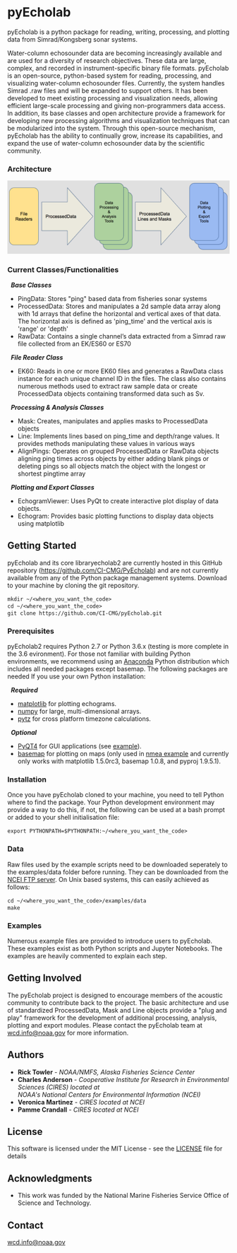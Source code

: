 # pyEcholab

pyEcholab is a python package for reading, writing, processing, and plotting data from Simrad/Kongsberg sonar systems.

Water-column echosounder data are becoming increasingly available and are used for a diversity of research objectives. These data are large, complex, and recorded in instrument-specific binary file formats. pyEcholab is an open-source, python-based system for reading, processing, and visualizing water-column echosounder files. Currently, the system handles Simrad .raw files and will be expanded to support others. It has been developed to meet existing processing and visualization needs, allowing efficient large-scale processing and giving non-programmers data access. In addition, its base classes and open architecture provide a framework for developing new processing algorithms and visualization techniques that can be modularized into the system. Through this open-source mechanism, pyEcholab has the ability to continually grow, increase its capabilities, and expand the use of water-column echosounder data by the scientific community.

### Architecture

![architecture diagram](images/architecture.png)


### Current Classes/Functionalities

&nbsp;&nbsp;**_Base Classes_**  
* PingData: Stores "ping" based data from fisheries sonar systems
* ProcessedData: Stores and manipulates a 2d sample data array along with 1d arrays that define the horizontal and vertical axes of that data. The horizontal axis is defined as 'ping_time' and the vertical axis is 'range' or 'depth'
* RawData: Contains a single channel’s data extracted from a Simrad raw file collected from an EK/ES60 or ES70

&nbsp;&nbsp;**_File Reader Class_**
* EK60: Reads in one or more EK60 files and generates a RawData class instance for each unique channel ID in the files. The class also contains numerous methods used to extract raw sample data or create ProcessedData objects containing transformed data such as Sv.

&nbsp;&nbsp;**_Processing & Analysis Classes_**
* Mask: Creates, manipulates and applies masks to ProcessedData objects
* Line: Implements lines based on ping_time and depth/range values. It provides methods manipulating these values in various ways
* AlignPings: Operates on grouped ProcessedData or RawData objects aligning ping times across objects by either adding blank pings or deleting pings so all objects match the object with the longest or shortest pingtime array

&nbsp;&nbsp;**_Plotting and Export Classes_** 
* EchogramViewer: Uses PyQt to create interactive plot display of data objects. 
* Echogram: Provides basic plotting functions to display data objects using matplotlib

## Getting Started


pyEcholab and its core libraryecholab2 are currently hosted in this GitHub
repository (https://github.com/CI-CMG/PyEcholab) and are not currently 
available from any of the Python package management systems.
Download to your machine by cloning the git repository.

```
mkdir ~/<where_you_want_the_code>
cd ~/<where_you_want_the_code>
git clone https://github.com/CI-CMG/pyEcholab.git
```

### Prerequisites

pyEcholab2 requires Python 2.7 or Python 3.6.x (testing is more complete in the 3.6 evironment). For those not familiar with building Python environments, we recommend using an [Anaconda](https://www.anaconda.com/download/) Python distribution which includes all needed packages except basemap. The following packages are needed If you use your own Python installation: 

&nbsp;&nbsp;**_Required_**
* [matplotlib](https://matplotlib.org/) for plotting echograms.
* [numpy](http://www.numpy.org/) for large, multi-dimensional arrays.
* [pytz](http://pytz.sourceforge.net/) for cross platform timezone calculations.

&nbsp;&nbsp;**_Optional_**
* [PyQT4](https://wiki.python.org/moin/PyQt4) for GUI applications (see [example](https://github.com/CI-CMG/PyEcholab2/blob/master/examples/qt_echogram_viewer.py)).
* [basemap](https://matplotlib.org/basemap/) for plotting on maps (only used in [nmea example](https://github.com/CI-CMG/PyEcholab2/blob/master/examples/nmea_example.py) and currently only works with matplotlib 1.5.0rc3, basemap 1.0.8, and pyproj 1.9.5.1).

### Installation

Once you have pyEcholab cloned to your machine, you need to tell Python where to find the package. Your Python development environment may provide a way to do this, if not, the following can be used at a bash prompt or added to
your shell initialisation file:

```
export PYTHONPATH=$PYTHONPATH:~/<where_you_want_the_code>
```

### Data
Raw files used by the example scripts need to be downloaded seperately to the examples/data folder before running. They can be downloaded from the [NCEI FTP server](ftp://ftp.ngdc.noaa.gov/pub/outgoing/mgg/wcd/pyEcholab_data/examples/). On Unix based systems, this can easily achieved as follows:

```
cd ~/<where_you_want_the_code>/examples/data
make
```

### Examples
Numerous example files are provided to introduce users to pyEcholab. These examples exist as both Python scripts and Jupyter Notebooks. The examples are heavily commented to explain each step.

## Getting Involved
The pyEcholab project is designed to encourage members of the acoustic community to contribute back to the project. The basic architecture and use of standardized ProcessedData, Mask and Line objects provide a "plug and play" framework for the development of additional processing, analysis, plotting and export modules. Please contact the pyEcholab team at [wcd.info@noaa.gov](mailto:wcd.info@noaa.gov) for more information.

## Authors

* **Rick Towler** - _NOAA/NMFS, Alaska Fisheries Science Center_
* **Charles Anderson** - _Cooperative Institute for Research in Environmental Sciences (CIRES) located at  
NOAA's National Centers for Environmental Information (NCEI)_
* **Veronica Martinez** - _CIRES located at NCEI_
* **Pamme Crandall** - _CIRES located at NCEI_

## License

This software is licensed under the MIT License - see the
[LICENSE](LICENSE) file for details

## Acknowledgments

* This work was funded by the National Marine Fisheries Service Office of Science and Technology.

## Contact
[wcd.info@noaa.gov](mailto:wcd.info@noaa.gov)